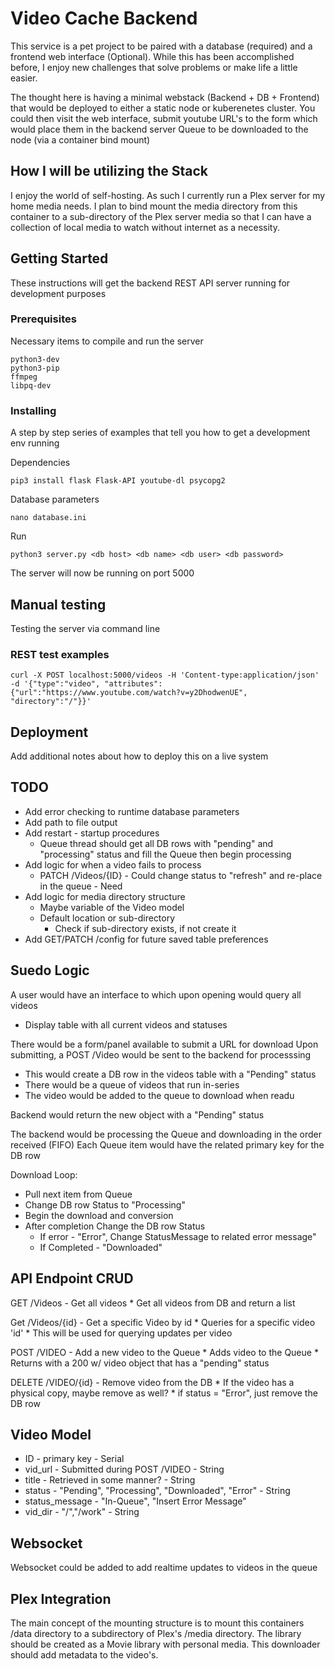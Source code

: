 # Video Cache Backend
This service is a pet project to be paired with a database (required) and a frontend web interface (Optional).
While this has been accomplished before, I enjoy new challenges that solve problems or make life a little easier. 

The thought here is having a minimal webstack (Backend + DB + Frontend) that would be deployed to either a static node or kuberenetes cluster.
You could then visit the web interface, submit youtube URL's to the form which would place them in the backend server Queue to be downloaded to the node (via a container bind mount)

## How I will be utilizing the Stack
I enjoy the world of self-hosting. As such I currently run a Plex server for my home media needs. I plan to bind mount the media directory from this container to a sub-directory of the Plex server media so that I can have a collection of local media to watch without internet as a necessity. 

## Getting Started

These instructions will get the backend REST API server running for development purposes

### Prerequisites

Necessary items to compile and run the server

```
python3-dev
python3-pip
ffmpeg
libpq-dev
```

### Installing

A step by step series of examples that tell you how to get a development env running

Dependencies
```
pip3 install flask Flask-API youtube-dl psycopg2
```

Database parameters
```
nano database.ini 
```

Run

```
python3 server.py <db host> <db name> <db user> <db password>
```

The server will now be running on port 5000

## Manual testing

Testing the server via command line

### REST test examples
```
curl -X POST localhost:5000/videos -H 'Content-type:application/json' -d '{"type":"video", "attributes":{"url":"https://www.youtube.com/watch?v=y2DhodwenUE", "directory":"/"}}'
```

## Deployment

Add additional notes about how to deploy this on a live system

## TODO
  
* Add error checking to runtime database parameters
* Add path to file output
* Add restart - startup procedures
	* Queue thread should get all DB rows with "pending" and "processing" status and fill the Queue then begin processing
* Add logic for when a video fails to process
	* PATCH /Videos/{ID} - Could change status to "refresh" and re-place in the queue - Need 
* Add logic for media directory structure
	* Maybe variable of the Video model
	* Default location or sub-directory
		* Check if sub-directory exists, if not create it
* Add GET/PATCH /config for future saved table preferences
## Suedo Logic
A user would have an interface to which upon opening would query all videos
* Display table with all current videos and statuses

There would be a form/panel available to submit a URL for download
Upon submitting, a POST /Video would be sent to the backend for processsing
* This would create a DB row in the videos table with a "Pending" status
* There would be a queue of videos that run in-series
* The video would be added to the queue to download when readu

Backend would return the new object with a "Pending" status

The backend would be processing the Queue and downloading in the order received (FIFO)
Each Queue item would have the related primary key for the DB row

Download Loop:
* Pull next item from Queue
* Change DB row Status to "Processing"
* Begin the download and conversion
* After completion Change the DB row Status
	* If error - "Error", Change StatusMessage to related error message"
	* If Completed - "Downloaded"

## API Endpoint CRUD

GET /Videos - Get all videos 
	* Get all videos from DB and return a list
	
Get /Videos/{id} - Get a specific Video by id
	* Queries for a specific video 'id'
	* This will be used for querying updates per video
	
POST /VIDEO - Add a new video to the Queue
	* Adds video to the Queue
	* Returns with a 200 w/ video object that has a "pending" status

DELETE /VIDEO/{id} - Remove video from the DB
	* If the video has a physical copy, maybe remove as well?
	* if status = "Error", just remove the DB row

## Video Model
* ID - primary key - Serial
* vid_url - Submitted during POST /VIDEO - String
* title - Retrieved in some manner? - String
* status - "Pending", "Processing", "Downloaded", "Error" - String
* status_message - "In-Queue", "Insert Error Message"
* vid_dir - "/","/work" - String

## Websocket
Websocket could be added to add realtime updates to videos in the queue

## Plex Integration
The main concept of the mounting structure is to mount this containers /data directory to a subdirectory of Plex's /media directory.
The library should be created as a Movie library with personal media. This downloader should add metadata to the video's.